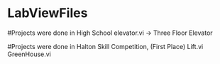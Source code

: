 # LabViewFiles

#Projects were done in High School
elevator.vi -> Three Floor Elevator

#Projects were done in Halton Skill Competition, (First Place)
Lift.vi
GreenHouse.vi
